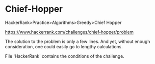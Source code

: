
# Chief-Hopper

HackerRank>Practice>Algorithms>Greedy>Chief Hopper

https://www.hackerrank.com/challenges/chief-hopper/problem

The solution to the problem is only a few lines. And yet, without enough consideration, one could easily go to lengthy calculations.

File 'HackerRank' contains the conditions of the challenge.
